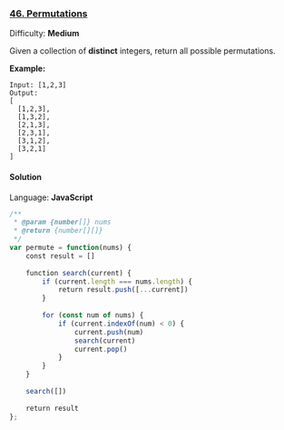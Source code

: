 ### [46\. Permutations](https://leetcode.com/problems/permutations/)

Difficulty: **Medium**


Given a collection of **distinct** integers, return all possible permutations.

**Example:**

```
Input: [1,2,3]
Output:
[
  [1,2,3],
  [1,3,2],
  [2,1,3],
  [2,3,1],
  [3,1,2],
  [3,2,1]
]
```


#### Solution

Language: **JavaScript**

```javascript
/**
 * @param {number[]} nums
 * @return {number[][]}
 */
var permute = function(nums) {
    const result = []
    
    function search(current) {
        if (current.length === nums.length) {
            return result.push([...current])
        }
        
        for (const num of nums) {
            if (current.indexOf(num) < 0) {
                current.push(num)
                search(current)
                current.pop()
            }
        }
    }
    
    search([])
    
    return result
};
```